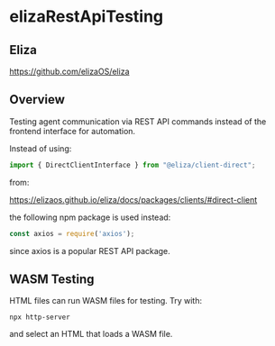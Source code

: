 # elizaRestApiTesting

## Eliza

https://github.com/elizaOS/eliza

## Overview

Testing agent communication via REST API commands instead of the frontend interface for automation. 

Instead of using:
```ts
import { DirectClientInterface } from "@eliza/client-direct";
```
from:

https://elizaos.github.io/eliza/docs/packages/clients/#direct-client

the following npm package is used instead:
```js
const axios = require('axios');
```
since axios is a popular REST API package.

## WASM Testing

HTML files can run WASM files for testing. Try with:
```shell
npx http-server
```
and select an HTML that loads a WASM file. 
